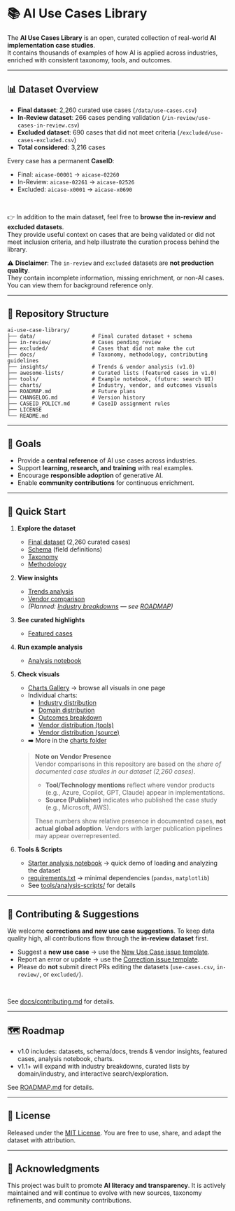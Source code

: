 # 📚 AI Use Cases Library

The **AI Use Cases Library** is an open, curated collection of real-world **AI implementation case studies**.  
It contains thousands of examples of how AI is applied across industries, enriched with consistent taxonomy, tools, and outcomes.



---

## 📊 Dataset Overview

- **Final dataset**: 2,260 curated use cases (`/data/use-cases.csv`)  
- **In-Review dataset**: 266 cases pending validation (`/in-review/use-cases-in-review.csv`)  
- **Excluded dataset**: 690 cases that did not meet criteria (`/excluded/use-cases-excluded.csv`)  
- **Total considered**: 3,216 cases  

Every case has a permanent **CaseID**:
- Final: `aicase-00001` → `aicase-02260`  
- In-Review: `aicase-02261` → `aicase-02526`  
- Excluded: `aicase-x0001` → `aicase-x0690`  


<br />

👉 In addition to the main dataset, feel free to **browse the in-review and excluded datasets**.  
They provide useful context on cases that are being validated or did not meet inclusion criteria, and help illustrate the curation process behind the library.

⚠️ **Disclaimer**: The `in-review` and `excluded` datasets are **not production quality**.  
They contain incomplete information, missing enrichment, or non-AI cases. You can view them for background reference only.

---

## 📂 Repository Structure

```text
ai-use-case-library/
├── data/                  # Final curated dataset + schema
├── in-review/             # Cases pending review
├── excluded/              # Cases that did not make the cut
├── docs/                  # Taxonomy, methodology, contributing guidelines
├── insights/              # Trends & vendor analysis (v1.0)
├── awesome-lists/         # Curated lists (featured cases in v1.0)
├── tools/                 # Example notebook, (future: search UI)
├── charts/                # Industry, vendor, and outcomes visuals
├── ROADMAP.md             # Future plans
├── CHANGELOG.md           # Version history
├── CASEID_POLICY.md       # CaseID assignment rules
├── LICENSE
└── README.md
````

---

## 🎯 Goals
- Provide a **central reference** of AI use cases across industries.
- Support **learning, research, and training** with real examples.
- Encourage **responsible adoption** of generative AI.
- Enable **community contributions** for continuous enrichment.


---

## 🚀 Quick Start

1. **Explore the dataset**

   * [Final dataset](data/use-cases.csv) (2,260 curated cases)
   * [Schema](data/schema.md) (field definitions)
   * [Taxonomy](docs/taxonomy.md)
   * [Methodology](docs/methodology.md)

2. **View insights**

   * [Trends analysis](insights/trends-analysis.md)
   * [Vendor comparison](insights/vendor-comparison.md) 
   * *(Planned: [Industry breakdowns](insights/industry-breakdown.md) — see [ROADMAP](ROADMAP.md))*

   

3. **See curated highlights**

   * [Featured cases](awesome-lists/featured-cases.md)

4. **Run example analysis**

   * [Analysis notebook](tools/analysis-scripts/analysis_notebook.ipynb)

5. **Check visuals**

   - [Charts Gallery](./charts/charts.md) → browse all visuals in one page
   - Individual charts:
     - [Industry distribution](./charts/industry_distribution.png)  
     - [Domain distribution](./charts/domain_distribution.png)  
     - [Outcomes breakdown](./charts/outcomes_breakdown.png)  
     - [Vendor distribution (tools)](./charts/vendor_by_tools.png)  
     - [Vendor distribution (source)](./charts/vendor_by_source.png)  
   - ➡️ More in the [charts folder](./charts/)  

   > **Note on Vendor Presence**  
      > Vendor comparisons in this repository are based on the *share of documented case studies in our dataset (2,260 cases)*.  
      >  - **Tool/Technology mentions** reflect where vendor products (e.g., Azure, Copilot, GPT, Claude) appear in implementations.  
      > - **Source (Publisher)** indicates who published the case study (e.g., Microsoft, AWS).  
      >
   > These numbers show relative presence in documented cases, **not actual global adoption**. Vendors with larger publication pipelines may appear overrepresented.


6. **Tools & Scripts**
   - [Starter analysis notebook](./tools/analysis-scripts/analysis_notebook.ipynb) → quick demo of loading and analyzing the dataset
   - [requirements.txt](./tools/analysis-scripts/requirements.txt) → minimal dependencies (`pandas`, `matplotlib`)
   - See [tools/analysis-scripts/](./tools/analysis-scripts/) for details

---

## 🤝 Contributing & Suggestions

We welcome **corrections and new use case suggestions**.
To keep data quality high, all contributions flow through the **in-review dataset** first.

* Suggest a **new use case** → use the [New Use Case issue template](.github/ISSUE_TEMPLATE/new-use-case.yml).
* Report an error or update → use the [Correction issue template](.github/ISSUE_TEMPLATE/correction.yml).
* Please do **not** submit direct PRs editing the datasets (`use-cases.csv`, `in-review/`, or `excluded/`).

<br>

See [docs/contributing.md](docs/contributing.md) for details.

---

## 🗺️ Roadmap

* v1.0 includes: datasets, schema/docs, trends & vendor insights, featured cases, analysis notebook, charts.
* v1.1+ will expand with industry breakdowns, curated lists by domain/industry, and interactive search/exploration.

See [ROADMAP.md](ROADMAP.md) for details.

---

## 📜 License

Released under the [MIT License](LICENSE).
You are free to use, share, and adapt the dataset with attribution.

---

## 🙌 Acknowledgments

This project was built to promote **AI literacy and transparency**.
It is actively maintained and will continue to evolve with new sources, taxonomy refinements, and community contributions.